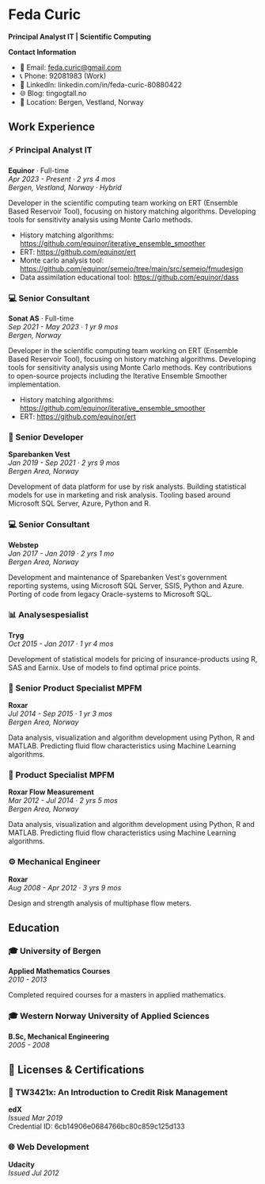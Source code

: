 # Feda Curic
**Principal Analyst IT | Scientific Computing**

**Contact Information**
- 📧 Email: feda.curic@gmail.com
- 📞 Phone: 92081983 (Work)
- 💼 LinkedIn: linkedin.com/in/feda-curic-80880422
- 🌐 Blog: tingogtall.no
- 📍 Location: Bergen, Vestland, Norway

## Work Experience

### ⚡ Principal Analyst IT
**Equinor** · Full-time  
*Apr 2023 - Present · 2 yrs 4 mos*  
*Bergen, Vestland, Norway · Hybrid*

Developer in the scientific computing team working on ERT (Ensemble Based Reservoir Tool), focusing on history matching algorithms. Developing tools for sensitivity analysis using Monte Carlo methods.
- History matching algorithms: https://github.com/equinor/iterative_ensemble_smoother
- ERT: https://github.com/equinor/ert
- Monte carlo analysis tool: https://github.com/equinor/semeio/tree/main/src/semeio/fmudesign
- Data assimilation educational tool: https://github.com/equinor/dass

### 💻 Senior Consultant
**Sonat AS** · Full-time  
*Sep 2021 - May 2023 · 1 yr 9 mos*  
*Bergen, Norway*

Developer in the scientific computing team working on ERT (Ensemble Based Reservoir Tool), focusing on history matching algorithms. Developing tools for sensitivity analysis using Monte Carlo methods. Key contributions to open-source projects including the Iterative Ensemble Smoother implementation.
- History matching algorithms: https://github.com/equinor/iterative_ensemble_smoother
- ERT: https://github.com/equinor/ert

### 💾 Senior Developer
**Sparebanken Vest**  
*Jan 2019 - Sep 2021 · 2 yrs 9 mos*  
*Bergen Area, Norway*

Development of data platform for use by risk analysts. Building statistical models for use in marketing and risk analysis. Tooling based around Microsoft SQL Server, Azure, Python and R.

### 💻 Senior Consultant
**Webstep**  
*Jan 2017 - Jan 2019 · 2 yrs 1 mo*  
*Bergen Area, Norway*

Development and maintenance of Sparebanken Vest's government reporting systems, using Microsoft SQL Server, SSIS, Python and Azure. Porting of code from legacy Oracle-systems to Microsoft SQL.

### 📊 Analysespesialist
**Tryg**  
*Oct 2015 - Jan 2017 · 1 yr 4 mos*

Development of statistical models for pricing of insurance-products using R, SAS and Earnix. Use of models to find optimal price points.

### 🔬 Senior Product Specialist MPFM
**Roxar**  
*Jul 2014 - Sep 2015 · 1 yr 3 mos*  
*Bergen Area, Norway*

Data analysis, visualization and algorithm development using Python, R and MATLAB. Predicting fluid flow characteristics using Machine Learning algorithms.

### 🔬 Product Specialist MPFM
**Roxar Flow Measurement**  
*Mar 2012 - Jul 2014 · 2 yrs 5 mos*  
*Bergen Area, Norway*

Data analysis, visualization and algorithm development using Python, R and MATLAB. Predicting fluid flow characteristics using Machine Learning algorithms.

### ⚙️ Mechanical Engineer
**Roxar**  
*Aug 2008 - Apr 2012 · 3 yrs 9 mos*

Design and strength analysis of multiphase flow meters.

## Education

### 🎓 University of Bergen
**Applied Mathematics Courses**  
*2010 - 2013*

Completed required courses for a masters in applied mathematics.

### 🎓 Western Norway University of Applied Sciences
**B.Sc, Mechanical Engineering**  
*2005 - 2008*

## 📜 Licenses & Certifications

### 🏦 TW3421x: An Introduction to Credit Risk Management
**edX**  
*Issued Mar 2019*  
Credential ID: 6cb14906e0684766bc80c859c125d133

### 🌐 Web Development
**Udacity**  
*Issued Jul 2012*
